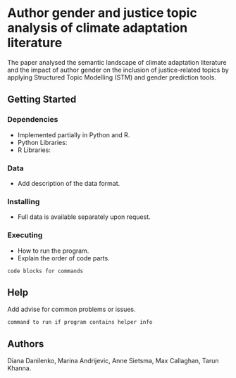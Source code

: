 # Author gender and justice topic analysis of climate adaptation literature

The paper analysed the semantic landscape of climate adaptation literature and the impact of author gender on the inclusion of justice-related topics by applying Structured Topic Modelling (STM) and gender prediction tools.

## Getting Started

### Dependencies

* Implemented partially in Python and R.
* Python Libraries:
* R Libraries:

### Data

* Add description of the data format.

### Installing

* Full data is available separately upon request.

### Executing

* How to run the program.
* Explain the order of code parts.
```
code blocks for commands
```

## Help

Add advise for common problems or issues.
```
command to run if program contains helper info
```

## Authors

Diana Danilenko, Marina Andrijevic, Anne Sietsma, Max Callaghan, Tarun Khanna.
